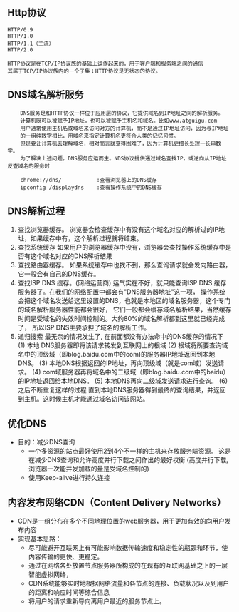 ## Http协议
	HTTP/0.9
	HTTP/1.0
	HTTP/1.1（主流）
	HTTP/2.0
	
	HTTP协议是在TCP/IP协议族的基础上运作起来的，用于客户端和服务端之间的通信
	其属于TCP/IP协议族内的一个子集；HTTP协议是无状态的协议。

## DNS域名解析服务
		DNS服务是和HTTP协议一样位于应用层的协议，它提供域名到IP地址之间的解析服务。
		计算机既可以被赋予IP地址，也可以被赋予主机名和域名。比如www.atguigu.com
		用户通常使用主机名或域名来访问对方的计算机，而不是通过IP地址访问，因为与IP地址
		的一组纯数字相比，用域名来指定计算机名更符合人类的记忆习惯。
		但是要让计算机去理解域名，相对而言就变得困难了，因为计算机更擅长处理一长串数字。
		为了解决上述问题，DNS服务应运而生。NDS协议提供通过域名查找IP，或逆向从IP地址反查域名的服务时
		
		chrome://dns/			:查看浏览器上的DNS缓存
		ipconfig /displaydns	:查看操作系统中的DNS缓存	
		
## DNS解析过程
1. 查找浏览器缓存。
    浏览器会检查缓存中有没有这个域名对应的解析过的IP地址，如果缓存中有，这个解析过程就将结束。
2. 查找系统缓存
    如果用户的浏览器缓存中没有，浏览器会查找操作系统缓存中是否有这个域名对应的DNS解析结果
3. 查找路由器缓存。
    如果系统缓存中也找不到，那么查询请求就会发向路由器，它一般会有自己的DNS缓存。
4. 查找ISP DNS 缓存。(网络运营商)
    运气实在不好，就只能查询ISP DNS 缓存服务器了。在我们的网络配置中都会有"DNS服务器地址"这一项，
    操作系统会把这个域名发送给这里设置的DNS，也就是本地区的域名服务器，这个专门的域名解析服务器性能都会很好，
    它们一般都会缓存域名解析结果，当然缓存时间是受域名的失效时间控制的。大约80%的域名解析都到这里就已经完成了，
    所以ISP DNS主要承担了域名的解析工作。
5. 递归搜索
    最无奈的情况发生了, 在前面都没有办法命中的DNS缓存的情况下
    (1) 本地 DNS服务器即将该请求转发到互联网上的根域
    (2) 根域将所要查询域名中的顶级域（即blog.baidu.com中的com)的服务器IP地址返回到本地DNS。
    (3) 本地DNS根据返回的IP地址，再向顶级域（就是com域）发送请求。
    (4) com域服务器再将域名中的二级域（即blog.baidu.com中的baidu）的IP地址返回给本地DNS。
    (5) 本地DNS再向二级域发送请求进行查询。
    (6) 之后不断重复这样的过程
    直到本地DNS服务器得到最终的查询结果，并返回到主机。这时候主机才能通过域名访问该网站。

## 优化DNS
* 目的：减少DNS查询
  * 一个多资源的站点最好使用2到4个不一样的主机来存放服务端资源。
    这是在减少DNS查询和允许高度并行下载之间作出的最好权衡
    (高度并行下载,浏览器一次能并发加载的量是受域名控制的)
  * 使用Keep-alive进行持久连接
  
## 内容发布网络CDN（Content  Delivery Networks）
* CDN是一组分布在多个不同地理位置的web服务器，用于更加有效的向用户发布内容  
* 实现基本思路：
  * 尽可能避开互联网上有可能影响数据传输速度和稳定性的瓶颈和环节，使内容传输的更快、更稳定。
  * 通过在网络各处放置节点服务器所构成的在现有的互联网基础之上的一层智能虚拟网络，
  * CDN系统能够实时地根据网络流量和各节点的连接、负载状况以及到用户的距离和响应时间等综合信息
  * 将用户的请求重新导向离用户最近的服务节点上。

			
	
	
